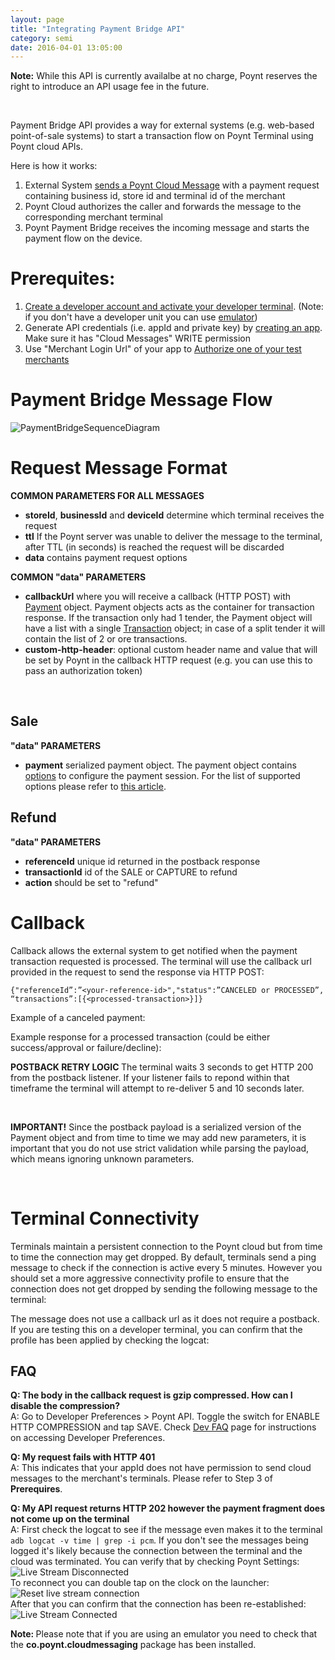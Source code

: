 ```yaml
---
layout: page
title: "Integrating Payment Bridge API"
category: semi
date: 2016-04-01 13:05:00
---
```


<div class="note"><span style="font-weight: bold">Note:</span> While this API is currently availalbe at no charge, Poynt reserves the right to introduce an API usage fee in the future.</div> 
<p>&nbsp;</p>

Payment Bridge API provides a way for external systems (e.g. web-based point-of-sale systems) to start a transaction flow on Poynt Terminal using Poynt cloud APIs.

Here is how it works:

1. External System [sends a Poynt Cloud Message](../onterminal/poynt-cloud-messages.html) with a payment request containing business id, store id and terminal id of the merchant
2. Poynt Cloud authorizes the caller and forwards the message to the corresponding merchant terminal
3. Poynt Payment Bridge receives the incoming message and starts the payment flow on the device.

# Prerequites:

1. [Create a developer account and activate your developer terminal](../setup/activate-poynt-terminal.html). (Note: if you don't have a developer unit you can use [emulator](../setup/setup-poyntos.html))
2. Generate API credentials (i.e. appId and private key) by [creating an app](../cloud/integrating-with-poynt-cloud-apis.html#create-app). Make sure it has "Cloud Messages" WRITE permission
3. Use "Merchant Login Url" of your app to [Authorize one of your test merchants](../cloud/integrating-with-poynt-cloud-apis.html#authorize-merchant)

# Payment Bridge Message Flow

![PaymentBridgeSequenceDiagram](../assets/PaymentBridgeAPI.png)

# Request Message Format

**COMMON PARAMETERS FOR ALL MESSAGES**

* **storeId**, **businessId** and **deviceId** determine which terminal receives the request
* **ttl** If the Poynt server was unable to deliver the message to the terminal, after TTL (in seconds) is reached the request will be discarded 
* **data** contains payment request options

**COMMON "data" PARAMETERS**

* **callbackUrl** where you will receive a callback (HTTP POST) with [Payment](http://poynt.github.io/developer/javadoc/co/poynt/os/model/Payment.html) object. Payment objects acts as the container for transaction response. If the transaction only had 1 tender, the Payment object will have a list with a single [Transaction](https://poynt.com/docs/api/#model-transaction) object; in case of a split tender it will contain the list of 2 or ore transactions.
* **custom-http-header**: optional custom header name and value that will be set by Poynt in the callback HTTP request (e.g. you can use this to pass an authorization token)
<p>&nbsp;</p>

## Sale

**"data" PARAMETERS**
* **payment** serialized payment object. The payment object contains [options](../overview/poynt-payment-fragments.html#parameters) to configure the payment session. For the list of supported options please refer to [this article](../overview/poynt-payment-fragments.html#parameters).

<script src="https://gist.github.com/dsnatochy/6dc1b4951f055b31fe29f3523eca2a19.js"></script>

## Refund

**"data" PARAMETERS**
* **referenceId** unique id returned in the postback response
* **transactionId** id of the SALE or CAPTURE to refund
* **action** should be set to "refund"

<script src="https://gist.github.com/dsnatochy/5612b190258c6f381e95dc0235bd97b2.js"></script>

<!--
e.g. `{"ttl": 500, "businessId": "d9f90edd-53d0-49ed-9589-22d92b9bfda4", "storeId": "8a545d2b-e5d8-4cf0-b766-0fe32870813b", "deviceId": "urn:tid:9a645d2b-e3c8-7cf0-d766-9fe32870813b", "data": "{\"action\":\"sale\", \"purchaseAmount\": 1000, \"tipAmount\": 100, \"currency\":\"USD\", \"referenceId\":\"ABC1234\"}"}`

* **storeId** and **businessId** of the merchant (and optionally **deviceId**. If not included the payment request will be sent to all terminals in the store).
* data is the actual payload:
  * Format: `{"action":"sale", "purchaseAmount": 1000, "tipAmount": 100, "currency":"USD", "referenceId":”ABC1234”, “callbackUrl”: “-urlencoded-url-"}`
  * **action**: authorize, sale, void, refund, non-referenced-credit
  * **purchaseAmount**: transaction amount (excluding tip)
  * **tipAmount**: tip amount if enabled for merchant
  * **currency**: 3 digit currency value (e.g. "USD")
  * **referenceId**: external referenceId that you can use to correlate transactions across systems
  * **orderId**: order id of a previously created order or order that will be created after the payment
  * **callbackUrl**: where you will receive a callback (HTTP POST) with [Poynt Payment object](http://poynt.github.io/developer/javadoc/co/poynt/os/model/Payment.html)
  * **transactionId**: transactionId to use for void, refund operations
  * **custom-http-header**: Custom HTTP header name and value that will be set by Poynt in the callback request
  * **skipReceiptScreen**: value of `true` will force the receipt options screen to be skipped
  * **debit**: value of `true` will default payment method to debit
-->

# Callback

Callback allows the external system to get notified when the payment transaction requested is processed. The terminal will use the callback url provided in the request to send the response via HTTP POST:

`{"referenceId”:”<your-reference-id>","status":”CANCELED or PROCESSED”, “transactions”:[{<processed-transaction>}]}`

Example of a canceled payment:

<script src="https://gist.github.com/dsnatochy/91c583b4c5b21853724d84e9c85fc57b.js"></script>

Example response for a processed transaction (could be either success/approval or failure/decline):

<script src="https://gist.github.com/dsnatochy/432b0337393c106989af67aeb955ed72.js"></script>

<div class="note"><span style='font-weight: bold'>POSTBACK RETRY LOGIC </span> The terminal waits 3 seconds to get HTTP 200 from the postback listener. If your listener fails to repond within that timeframe the terminal will attempt to re-deliver 5 and 10 seconds later.</div>
<p>&nbsp;</p>
<div class="alert"><span style='font-weight: bold'>IMPORTANT!</span> Since the postback payload is a serialized version of the Payment object and from time to time we may add new parameters, it is important that you do not use strict validation while parsing the payload, which means ignoring unknown parameters.</div>

<p>&nbsp;</p>

# Terminal Connectivity

Terminals maintain a persistent connection to the Poynt cloud but from time to time the connection may get dropped. By default, terminals send a ping message to check if the connection is active every 5 minutes. However you should set a more aggressive connectivity profile to ensure that the connection does not get dropped by sending the following message to the terminal:

<script src="https://gist.github.com/dsnatochy/dbb9d215ef5137205bc86f5e148b100e.js"></script>

The message does not use a callback url as it does not require a postback. If you are testing this on a developer terminal, you can confirm that the profile has been applied by checking the logcat:

<script src="https://gist.github.com/dsnatochy/a6c077b2010d8d68263852a1e0f09f52.js"></script>

## FAQ
**Q: The body in the callback request is gzip compressed. How can I disable the compression?**<br>
A: Go to Developer Preferences > Poynt API. Toggle the switch for ENABLE HTTP COMPRESSION and tap SAVE. Check [Dev FAQ](overview/developer-faqs.html) page for instructions on accessing Developer Preferences. 

**Q: My request fails with HTTP 401**<br>
A: This indicates that your appId does not have permission to send cloud messages to the merchant's terminals. Please refer to Step 3 of **Prerequires**.

**Q: My API request returns HTTP 202 however the payment fragment does not come up on the terminal**<br>
A: First check the logcat to see if the message even makes it to the terminal `adb logcat -v time | grep -i pcm`. If you don't see the messages being logged it's likely because the connection between the terminal and the cloud was terminated. You can verify that by checking Poynt Settings:<br>
![Live Stream Disconnected](../assets/live_stream_disconnected.png)<br>
To reconnect you can double tap on the clock on the launcher:<br>
![Reset live stream connection](../assets/resetting_livestream.png)<br>
After that you can confirm that the connection has been re-established:<br>
![Live Stream Connected](../assets/live_stream_connected.png)<br>

<div class="note"><span style="font-weight:bold">Note: </span>Please note that if you are using an emulator you need to check that the <span style="font-weight:bold">co.poynt.cloudmessaging</span> package has been installed.</div>


<!-- feedback widget -->
<SCRIPT type="text/javascript">window.doorbellOptions = { appKey: 'eDRWq9iHMZLMyue0tGGchA7bvMGCFBeaHm8XBDUSkdBFcv0cYCi9eDTRBEIekznx' };(function(w, d, t) { var hasLoaded = false; function l() { if (hasLoaded) { return; } hasLoaded = true; window.doorbellOptions.windowLoaded = true; var g = d.createElement(t);g.id = 'doorbellScript';g.type = 'text/javascript';g.async = true;g.src = 'https://embed.doorbell.io/button/6657?t='+(new Date().getTime());(d.getElementsByTagName('head')[0]||d.getElementsByTagName('body')[0]).appendChild(g); } if (w.attachEvent) { w.attachEvent('onload', l); } else if (w.addEventListener) { w.addEventListener('load', l, false); } else { l(); } if (d.readyState == 'complete') { l(); } }(window, document, 'SCRIPT')); </SCRIPT>
